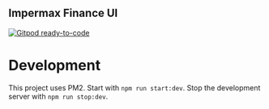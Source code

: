 Impermax Finance UI
---

[![Gitpod ready-to-code](https://img.shields.io/badge/Gitpod-ready--to--code-blue?logo=gitpod)](https://gitpod.io/#https://github.com/Impermax-Finance/impermax-x-uniswap-v2-interface)

# Development

This project uses PM2. Start with ```npm run start:dev```. Stop the development server with ```npm run stop:dev```.